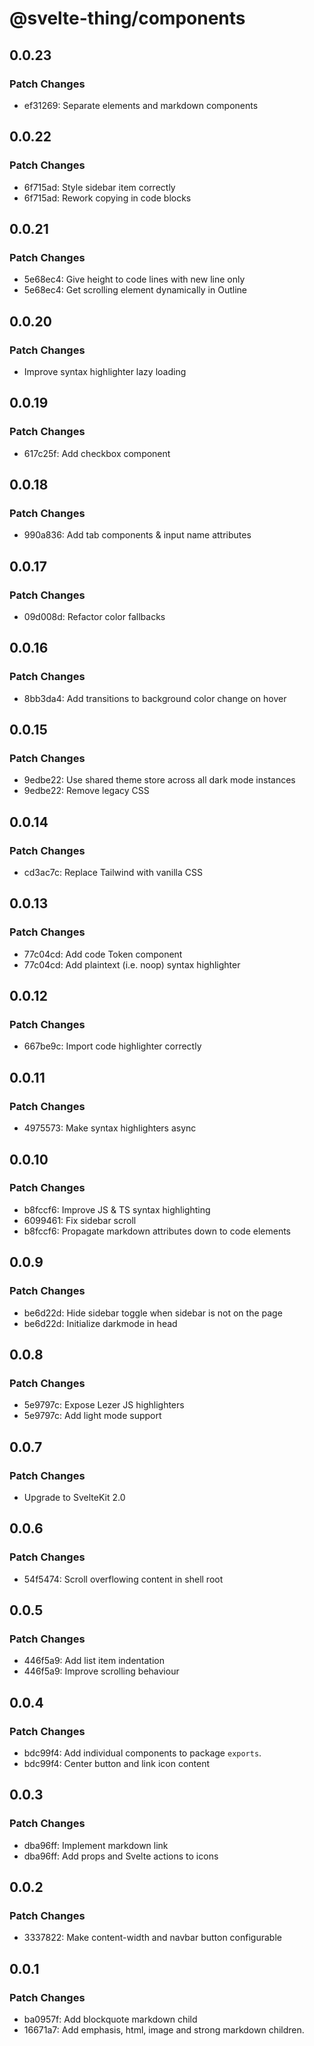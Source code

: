 # @svelte-thing/components

## 0.0.23

### Patch Changes

- ef31269: Separate elements and markdown components

## 0.0.22

### Patch Changes

- 6f715ad: Style sidebar item correctly
- 6f715ad: Rework copying in code blocks

## 0.0.21

### Patch Changes

- 5e68ec4: Give height to code lines with new line only
- 5e68ec4: Get scrolling element dynamically in Outline

## 0.0.20

### Patch Changes

- Improve syntax highlighter lazy loading

## 0.0.19

### Patch Changes

- 617c25f: Add checkbox component

## 0.0.18

### Patch Changes

- 990a836: Add tab components & input name attributes

## 0.0.17

### Patch Changes

- 09d008d: Refactor color fallbacks

## 0.0.16

### Patch Changes

- 8bb3da4: Add transitions to background color change on hover

## 0.0.15

### Patch Changes

- 9edbe22: Use shared theme store across all dark mode instances
- 9edbe22: Remove legacy CSS

## 0.0.14

### Patch Changes

- cd3ac7c: Replace Tailwind with vanilla CSS

## 0.0.13

### Patch Changes

- 77c04cd: Add code Token component
- 77c04cd: Add plaintext (i.e. noop) syntax highlighter

## 0.0.12

### Patch Changes

- 667be9c: Import code highlighter correctly

## 0.0.11

### Patch Changes

- 4975573: Make syntax highlighters async

## 0.0.10

### Patch Changes

- b8fccf6: Improve JS & TS syntax highlighting
- 6099461: Fix sidebar scroll
- b8fccf6: Propagate markdown attributes down to code elements

## 0.0.9

### Patch Changes

- be6d22d: Hide sidebar toggle when sidebar is not on the page
- be6d22d: Initialize darkmode in head

## 0.0.8

### Patch Changes

- 5e9797c: Expose Lezer JS highlighters
- 5e9797c: Add light mode support

## 0.0.7

### Patch Changes

- Upgrade to SvelteKit 2.0

## 0.0.6

### Patch Changes

- 54f5474: Scroll overflowing content in shell root

## 0.0.5

### Patch Changes

- 446f5a9: Add list item indentation
- 446f5a9: Improve scrolling behaviour

## 0.0.4

### Patch Changes

- bdc99f4: Add individual components to package `exports`.
- bdc99f4: Center button and link icon content

## 0.0.3

### Patch Changes

- dba96ff: Implement markdown link
- dba96ff: Add props and Svelte actions to icons

## 0.0.2

### Patch Changes

- 3337822: Make content-width and navbar button configurable

## 0.0.1

### Patch Changes

- ba0957f: Add blockquote markdown child
- 16671a7: Add emphasis, html, image and strong markdown children.
